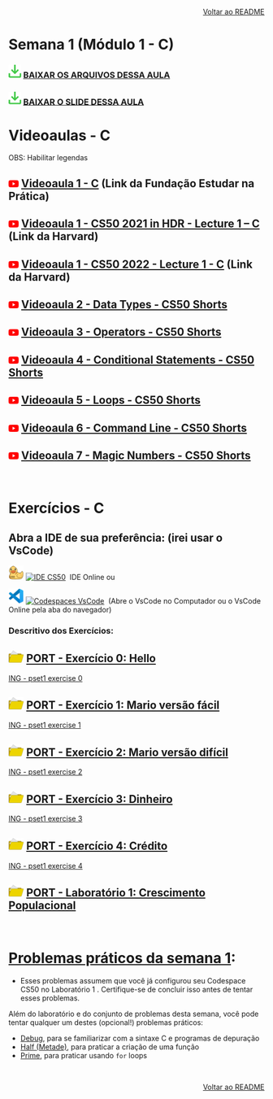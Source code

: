 <p align="right">
   <a href="https://patyfil.github.io/cs50-cc50-harvard/">Voltar ao README</a>
</p>

# Semana 1 (Módulo 1 - C)  

### <img src="assets/baixar.svg" width=25 /> [BAIXAR OS ARQUIVOS DESSA AULA](./assets/ArquivosZips/semana1/src1.zip)  
### <img src="assets/baixar.svg" width=25 /> [BAIXAR O SLIDE DESSA AULA](./assets/slides/1-C.pdf)  

# Videoaulas - C  

<p>OBS: Habilitar legendas</p>

## <img src="assets/youtube.svg" width=20 /> [Videoaula 1 - C](https://www.youtube.com/watch?v=rCTePooJP_s&t=283s) (Link da Fundação Estudar na Prática)  

## <img src="assets/youtube.svg" width=20 /> [Videoaula 1 - CS50 2021 in HDR - Lecture 1 – C](https://www.youtube.com/watch?v=URrzmoIyqLw&t=1s) (Link da Harvard)  

## <img src="assets/youtube.svg" width=20 /> [Videoaula 1 - CS50 2022 - Lecture 1 - C](https://www.youtube.com/watch?v=U29J1tXcPqo&t=5s) (Link da Harvard)  

## <img src="assets/youtube.svg" width=20 /> [Videoaula 2 - Data Types - CS50 Shorts](hhttps://www.youtube.com/watch?v=Fc9htmvVZ9U)  

## <img src="assets/youtube.svg" width=20 /> [Videoaula 3 - Operators - CS50 Shorts](https://youtu.be/f1xZf4iJDWE)  

## <img src="assets/youtube.svg" width=20 /> [Videoaula 4 - Conditional Statements - CS50 Shorts](https://www.youtube.com/watch?v=1wsaV5nVC7g)  

## <img src="assets/youtube.svg" width=20 /> [Videoaula 5 - Loops - CS50 Shorts](https://www.youtube.com/watch?v=WgX8e_O7eG8)  

## <img src="assets/youtube.svg" width=20 /> [Videoaula 6 - Command Line - CS50 Shorts](https://www.youtube.com/watch?v=BnJ013X02b8)  

## <img src="assets/youtube.svg" width=20 /> [Videoaula 7 - Magic Numbers - CS50 Shorts](https://www.youtube.com/watch?v=vK_naJkrtjc)  

<br>

# Exercícios - C  

## Abra a IDE de sua preferência: (irei usar o VsCode)
<a href="https://ide.cs50.io/" title="IDE CS50"><img src="assets/idecs50.svg" width=30 /></a>
<a href="https://ide.cs50.io/"><img src="https://img.shields.io/static/v1?logo=&label=&message=IDE-CS50&color=655BE1&style=for-the-badge" alt="IDE CS50"></a> &nbsp;IDE Online  ou

<a href="https://code.cs50.io/" title="Codespace - Visual Studio Code"><img src="assets/vscode.png" width=30 /></a>
<a href="https://code.cs50.io/"><img src="https://img.shields.io/static/v1?logo=vscode&label=&message=Codespace&color=655BE1&style=for-the-badge" alt="Codespaces VsCode"></a> &nbsp;(Abre o VsCode no Computador ou o VsCode Online pela aba do navegador)  

### Descritivo dos Exercícios: 
## <img src="assets/folderOpen2.svg" width=30 /> [PORT - Exercício 0: Hello](https://patyfil.github.io/cs50-cc50-harvard/semana1/hello)  
[ING - pset1 exercise 0](https://cs50.harvard.edu/x/2023/psets/1/hello/)  

## <img src="assets/folderOpen2.svg" width=30 /> [PORT - Exercício 1: Mario versão fácil](https://patyfil.github.io/cs50-cc50-harvard/semana1/mario-less)  
[ING - pset1 exercise 1](https://cs50.harvard.edu/x/2023/psets/1/mario/less/)   

## <img src="assets/folderOpen2.svg" width=30 /> [PORT - Exercício 2: Mario versão difícil](https://patyfil.github.io/cs50-cc50-harvard/semana1/mario-more)  
[ING - pset1 exercise 2](https://cs50.harvard.edu/x/2023/psets/1/mario/more/)  

## <img src="assets/folderOpen2.svg" width=30 /> [PORT - Exercício 3: Dinheiro](https://patyfil.github.io/cs50-cc50-harvard/semana1/cash)  
[ING - pset1 exercise 3](https://cs50.harvard.edu/x/2023/psets/1/cash/)  

## <img src="assets/folderOpen2.svg" width=30 /> [PORT - Exercício 4: Crédito](https://patyfil.github.io/cs50-cc50-harvard/semana1/credit)  
[ING - pset1 exercise 4](https://cs50.harvard.edu/x/2023/psets/1/credit/)  

## <img src="assets/folderOpen2.svg" width=30 /> [PORT - Laboratório 1: Crescimento Populacional](https://patyfil.github.io/cs50-cc50-harvard/semana1/lab1-population)  

&nbsp;

# [Problemas práticos da semana 1](https://cs50.harvard.edu/x/2023/problems/1/):  

* Esses problemas assumem que você já configurou seu Codespace CS50 no Laboratório 1 . Certifique-se de concluir isso antes de tentar esses problemas.

Além do laboratório e do conjunto de problemas desta semana, você pode tentar qualquer um destes (opcional!) problemas práticos:

* [Debug](https://cs50.harvard.edu/x/2023/problems/1/debug/), para se familiarizar com a sintaxe C e programas de depuração  
* [Half (Metade)](https://cs50.harvard.edu/x/2023/problems/1/half/), para praticar a criação de uma função  
* [Prime](https://cs50.harvard.edu/x/2023/problems/1/prime/), para praticar usando `for` loops  

&nbsp;

<p align="right">
   <a href="https://patyfil.github.io/cs50-cc50-harvard/">Voltar ao README</a>
</p>
